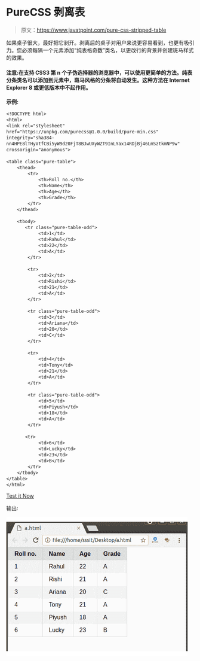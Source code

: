 # PureCSS 剥离表

> 原文：<https://www.javatpoint.com/pure-css-stripped-table>

如果桌子很大，最好把它剥开。剥离后的桌子对用户来说更容易看到，也更有吸引力。您必须每隔一个元素添加“纯表格奇数”类名，以更改行的背景并创建斑马样式的效果。

#### 注意:在支持 CSS3 第 n 个子伪选择器的浏览器中，可以使用更简单的方法。纯表分条类名可以添加到元素中，斑马风格的分条将自动发生。这种方法在 Internet Explorer 8 或更低版本中不起作用。

**示例:**

```
<!DOCTYPE html>
<html>
<link rel="stylesheet" 
href="https://unpkg.com/purecss@1.0.0/build/pure-min.css" 
integrity="sha384-nn4HPE8lTHyVtfCBi5yW9d20FjT8BJwUXyWZT9InLYax14RDjBj46LmSztkmNP9w" 
crossorigin="anonymous">

<table class="pure-table">
    <thead>
        <tr>
            <th>Roll no.</th>
            <th>Name</th>
            <th>Age</th>
            <th>Grade</th>
        </tr>
    </thead>

    <tbody>
       <tr class="pure-table-odd">
            <td>1</td>
            <td>Rahul</td>
            <td>22</td>
            <td>A</td>
        </tr>

        <tr>
            <td>2</td>
            <td>Rishi</td>
            <td>21</td>
            <td>A</td>
        </tr>

        <tr class="pure-table-odd">
            <td>3</td>
            <td>Ariana</td>
            <td>20</td>
            <td>C</td>
        </tr>

        <tr>
            <td>4</td>
            <td>Tony</td>
            <td>21</td>
            <td>A</td>
        </tr>

        <tr class="pure-table-odd">
            <td>5</td>
            <td>Piyush</td>
            <td>18</td>
            <td>A</td>
        </tr>

       <tr>
            <td>6</td>
            <td>Lucky</td>
            <td>23</td>
            <td>B</td>
        </tr>
    </tbody>
</table>
</html>

```

[Test it Now](https://www.javatpoint.com/oprweb/test.jsp?filename=purecsstables4)

输出:

![PureCSS tables 4](img/ef737bec0bde5054d8d229224b6289c6.png)